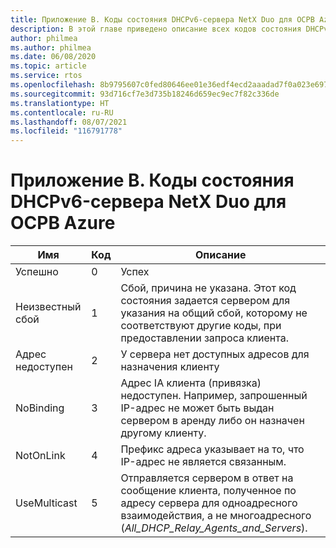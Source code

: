 ```yaml
---
title: Приложение B. Коды состояния DHCPv6-сервера NetX Duo для ОСРВ Azure
description: В этой главе приведено описание всех кодов состояния DHCPv6-сервера NetX Duo.
author: philmea
ms.author: philmea
ms.date: 06/08/2020
ms.topic: article
ms.service: rtos
ms.openlocfilehash: 8b9795607c0fed80646ee01e36edf4ecd2aaadad7f0a023e6979e123b81e1660
ms.sourcegitcommit: 93d716cf7e3d735b18246d659ec9ec7f82c336de
ms.translationtype: HT
ms.contentlocale: ru-RU
ms.lasthandoff: 08/07/2021
ms.locfileid: "116791778"
---
```

# <a name="appendix-b---azure-rtos-netx-duo-dhcpv6-server-status-codes"></a>Приложение B. Коды состояния DHCPv6-сервера NetX Duo для ОСРВ Azure

| Имя              | Код            | Описание |
| ------------------- | ------------------- | --------------- |
| Успешно | 0 | Успех |
| Неизвестный сбой | 1 | Сбой, причина не указана. Этот код состояния задается сервером для указания на общий сбой, которому не соответствуют другие коды, при предоставлении запроса клиента. |
| Адрес недоступен | 2 | У сервера нет доступных адресов для назначения клиенту |
| NoBinding | 3 | Адрес IA клиента (привязка) недоступен. Например, запрошенный IP-адрес не может быть выдан сервером в аренду либо он назначен другому клиенту. |
| NotOnLink | 4 | Префикс адреса указывает на то, что IP-адрес не является связанным. |
| UseMulticast | 5 | Отправляется сервером в ответ на сообщение клиента, полученное по адресу сервера для одноадресного взаимодействия, а не многоадресного (*All_DHCP_Relay_Agents_and_Servers*). |